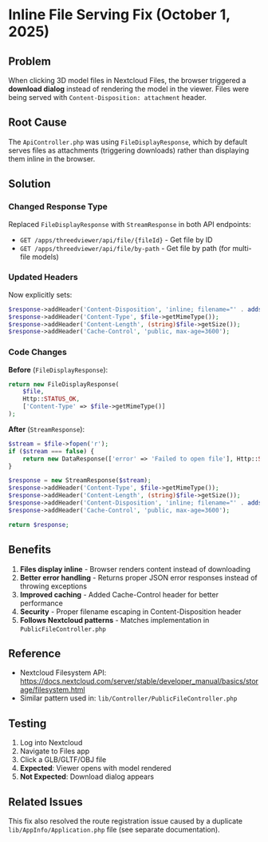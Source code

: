 # Inline File Serving Fix (October 1, 2025)

## Problem

When clicking 3D model files in Nextcloud Files, the browser triggered a **download dialog** instead of rendering the model in the viewer. Files were being served with `Content-Disposition: attachment` header.

## Root Cause

The `ApiController.php` was using `FileDisplayResponse`, which by default serves files as attachments (triggering downloads) rather than displaying them inline in the browser.

## Solution

### Changed Response Type

Replaced `FileDisplayResponse` with `StreamResponse` in both API endpoints:
- `GET /apps/threedviewer/api/file/{fileId}` - Get file by ID
- `GET /apps/threedviewer/api/file/by-path` - Get file by path (for multi-file models)

### Updated Headers

Now explicitly sets:
```php
$response->addHeader('Content-Disposition', 'inline; filename="' . addslashes($file->getName()) . '"');
$response->addHeader('Content-Type', $file->getMimeType());
$response->addHeader('Content-Length', (string)$file->getSize());
$response->addHeader('Cache-Control', 'public, max-age=3600');
```

### Code Changes

**Before** (`FileDisplayResponse`):
```php
return new FileDisplayResponse(
    $file,
    Http::STATUS_OK,
    ['Content-Type' => $file->getMimeType()]
);
```

**After** (`StreamResponse`):
```php
$stream = $file->fopen('r');
if ($stream === false) {
    return new DataResponse(['error' => 'Failed to open file'], Http::STATUS_INTERNAL_SERVER_ERROR);
}

$response = new StreamResponse($stream);
$response->addHeader('Content-Type', $file->getMimeType());
$response->addHeader('Content-Length', (string)$file->getSize());
$response->addHeader('Content-Disposition', 'inline; filename="' . addslashes($file->getName()) . '"');
$response->addHeader('Cache-Control', 'public, max-age=3600');

return $response;
```

## Benefits

1. **Files display inline** - Browser renders content instead of downloading
2. **Better error handling** - Returns proper JSON error responses instead of throwing exceptions
3. **Improved caching** - Added Cache-Control header for better performance
4. **Security** - Proper filename escaping in Content-Disposition header
5. **Follows Nextcloud patterns** - Matches implementation in `PublicFileController.php`

## Reference

- Nextcloud Filesystem API: https://docs.nextcloud.com/server/stable/developer_manual/basics/storage/filesystem.html
- Similar pattern used in: `lib/Controller/PublicFileController.php`

## Testing

1. Log into Nextcloud
2. Navigate to Files app
3. Click a GLB/GLTF/OBJ file
4. **Expected**: Viewer opens with model rendered
5. **Not Expected**: Download dialog appears

## Related Issues

This fix also resolved the route registration issue caused by a duplicate `lib/AppInfo/Application.php` file (see separate documentation).
